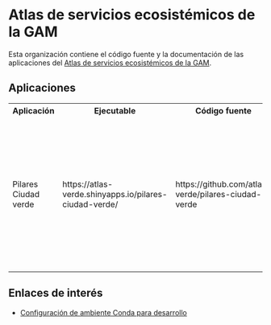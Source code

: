 # Atlas de servicios ecosistémicos de la GAM
Esta organización contiene el código fuente y la documentación de las aplicaciones del [Atlas de servicios ecosistémicos de la GAM](https://atlas-verde.org/).

## Aplicaciones

<table>
  <tr>
    <th>
    Aplicación
    </>
    <th>
    Ejecutable
    </th>
    <th>
    Código fuente
    </th>
    <th>
    Pendientes
    </th>
  </tr>
  <tr>
    <td>
    Pilares Ciudad verde
    </td>
    <td>
    https://atlas-verde.shinyapps.io/pilares-ciudad-verde/
    </td>
    <td>
    https://github.com/atlas-verde/pilares-ciudad-verde
    </td>
    <td>
    Codificación: las tildes y otros caracteres no se despliegan correctamente.<br>
    Nombres de los indicadores: la redacción debe homgeneizarse.<br>
    Unidades de medida de los indicadores: algunos no están claros.
    </td>              
  </tr>
</table>

## Enlaces de interés

- [Configuración de ambiente Conda para desarrollo](conda.md)
